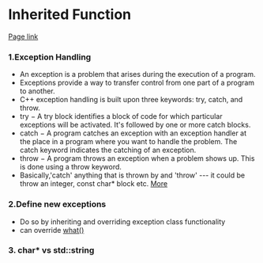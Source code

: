 # Inherited Function 

[Page link](https://www.hackerrank.com/challenges/inherited-code/problem)

### 1.Exception Handling
- An exception is a problem that arises during the execution of a program.
- Exceptions provide a way to transfer control from one part of a program to another.
- C++ exception handling is built upon three keywords: try, catch, and throw.
- try − A try block identifies a block of code for which particular exceptions will be activated. It's followed by one or more catch blocks.
- catch − A program catches an exception with an exception handler at the place in a program where you want to handle the problem. The catch keyword indicates the catching of an exception.
- throw − A program throws an exception when a problem shows up. This is done using a throw keyword.
- Basically,'catch' anything that is thrown by and 'throw'
--- it could be throw an integer, const char* block etc.
[More](https://stackoverflow.com/questions/1759300/when-should-i-write-the-keyword-inline-for-a-function-method)


### 2.Define new exceptions
- Do so by inheriting and overriding exception class functionality
- can override [what()](https://www.tutorialspoint.com/cplusplus/cpp_exceptions_handling.htm)

### 3. char* vs std::string

